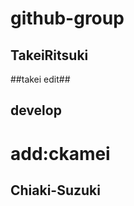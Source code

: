 # github-group

<h2>TakeiRitsuki</h2>
##takei edit##
<h2>develop</h2>

add:ckamei
=======
## Chiaki-Suzuki


